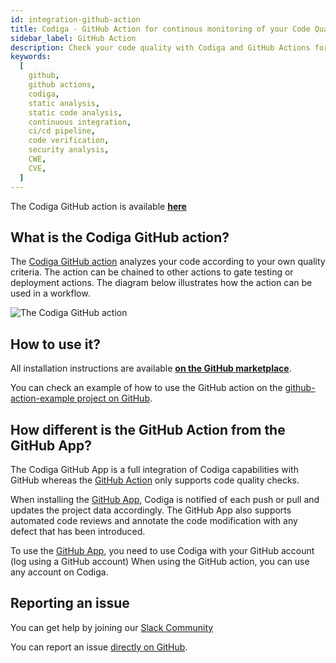 ```yaml
---
id: integration-github-action
title: Codiga - GitHub Action for continous monitoring of your Code Quality
sidebar_label: GitHub Action
description: Check your code quality with Codiga and GitHub Actions for 12+ languages and all code hosting platforms. Free 14 days trial.
keywords:
  [
    github,
    github actions,
    codiga,
    static analysis,
    static code analysis,
    continuous integration,
    ci/cd pipeline,
    code verification,
    security analysis,
    CWE,
    CVE,
  ]
---
```


The Codiga GitHub action is available [**here**](https://github.com/marketplace/actions/codiga-github-action)

## What is the Codiga GitHub action?

The [Codiga GitHub action](https://github.com/marketplace/actions/codiga-github-action)
analyzes your code according to your own quality criteria. The action can be chained to other actions to gate
testing or deployment actions. The diagram below illustrates how the action
can be used in a workflow.

![The Codiga GitHub action](/img/github-action.png)

## How to use it?

All installation instructions are available [**on the GitHub marketplace**](https://github.com/marketplace/actions/codiga-github-action).

You can check an example of how to use the GitHub action on the [github-action-example project on GitHub](https://github.com/codiga/github-action-example).

## How different is the GitHub Action from the GitHub App?

The Codiga GitHub App is a full integration of Codiga
capabilities with GitHub whereas the [GitHub Action](https://github.com/marketplace/actions/codiga-github-action)
only supports code quality checks.

When installing the [GitHub App](https://github.com/marketplace/code-inspector), Codiga is notified of each push or
pull and updates the project data accordingly. The GitHub App also supports
automated code reviews and annotate the code modification with
any defect that has been introduced.

To use the [GitHub App](https://github.com/marketplace/code-inspector),
you need to use Codiga with your GitHub account (log using a GitHub account)
When using the GitHub action, you can use any account on Codiga.

## Reporting an issue

You can get help by joining our [Slack Community](https://join.slack.com/t/codigahq/shared_invite/zt-9hvmfwie-9BUVFwZDwvpIGlkHv2mzYQ)

You can report an issue [directly on GitHub](https://github.com/codiga/codiga/issues).

